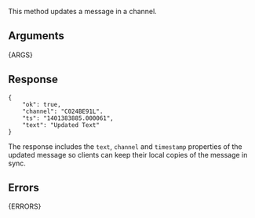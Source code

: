 This method updates a message in a channel.


## Arguments

{ARGS}


## Response

	{
		"ok": true,
		"channel": "C024BE91L".
		"ts": "1401383885.000061",
		"text": "Updated Text"
	}

The response includes the `text`, `channel` and `timestamp` properties of the
updated message so clients can keep their local copies of the message in sync.


## Errors

{ERRORS}
